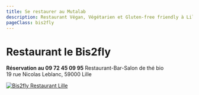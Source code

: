 ```yaml
---
title: Se restaurer au Mutalab 
description: Restaurant Végan, Végétarien et Gluten-free friendly à Lille , Carte variable chaque semaine, À base de produits frais 
pageClass: bis2fly
---
```


# Restaurant le Bis2fly
**Réservation au 09 72 45 09 95**
Restaurant-Bar-Salon de thé bio  
19 rue Nicolas Leblanc, 59000 Lille



[![Bis2fly Restaurant Lille](images/banniere-bis2fly.jpg)](http://bis2fly.com/)
